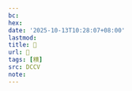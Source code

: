 ```yaml
---
bc:
hex:
date: '2025-10-13T10:28:07+08:00'
lastmod:
title: 􄫂
url: 􄫂
tags: [䊣]
src: DCCV
note:
---
```

